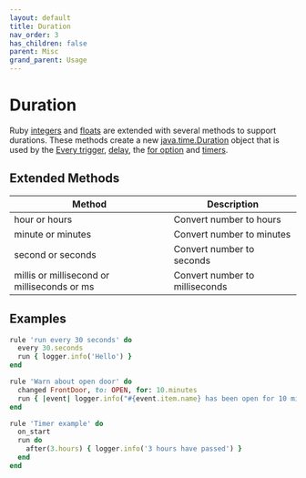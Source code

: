 ```yaml
---
layout: default
title: Duration
nav_order: 3
has_children: false
parent: Misc
grand_parent: Usage
---
```


# Duration
Ruby [integers](https://ruby-doc.org/core-2.6.8/Integer.html) and
[floats](https://ruby-doc.org/core-2.6.8/Float.html) are extended with several
methods to support durations. These methods create a new
[java.time.Duration](https://docs.oracle.com/en/java/javase/11/docs/api/java.base/java/time/Duration.html)
object that is used by the [Every trigger](../../triggers/every/),
[delay](../../execution/delay/), the [for option](../../triggers/changed/) and
[timers](../../misc/timers/). 

## Extended Methods

| Method                                      | Description                    |
| ------------------------------------------- | ------------------------------ |
| hour or hours                               | Convert number to hours        |
| minute or minutes                           | Convert number to minutes      |
| second or seconds                           | Convert number to seconds      |
| millis or millisecond or milliseconds or ms | Convert number to milliseconds |


## Examples

```ruby
rule 'run every 30 seconds' do
  every 30.seconds
  run { logger.info('Hello') }
end
```

```ruby
rule 'Warn about open door' do
  changed FrontDoor, to: OPEN, for: 10.minutes
  run { |event| logger.info("#{event.item.name} has been open for 10 minutes") }
end
```

```ruby
rule 'Timer example' do
  on_start
  run do
    after(3.hours) { logger.info('3 hours have passed') }
  end
end
```